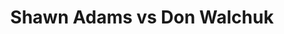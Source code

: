 ---
title: Shawn Adams vs Don Walchuk
player1:
  name: Adams, Shawn
  percent: 68
  wins: 1
  losses: 0
player2:
  name: Walchuk, Don
  percent: 73
  wins: 0
  losses: 1
games:
- player1:
    team: NS
    position: Fourth
    percent: 68
    win: 1
    loss: 0
  player2:
    team: AB
    position: Third
    percent: 73
    win: 0
    loss: 1
  event: Brier
  year: 2000
  draw: Round Robin(4)
  score: NS 7 - AB 6
- player1:
    team: ADA
    position: Fourth
    percent: 84
    win: 0
    loss: 1
  player2:
    team: MAR
    position: Third
    percent: 80
    win: 1
    loss: 0
  event: Trials (Men)
  year: 2005
  draw: Round Robin(8)
  score: ADA 5 - MAR 7
---